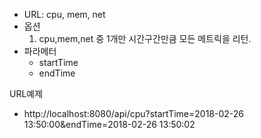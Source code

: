 - URL: cpu, mem, net
- 옵션
  1. cpu,mem,net 중 1개만 시간구간만큼 모든 메트릭을 리턴.
- 파라메터
  - startTime
  - endTime


URL예제
- http://localhost:8080/api/cpu?startTime=2018-02-26 13:50:00&endTime=2018-02-26 13:50:02